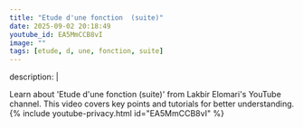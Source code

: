 ```yaml
---
title: "Etude d'une fonction  (suite)"
date: 2025-09-02 20:18:49 
youtube_id: EA5MmCCB8vI
image: ""
tags: [etude, d, une, fonction, suite]
---
```

description: |
  
  Learn about 'Etude d'une fonction  (suite)' from Lakbir Elomari's YouTube channel. This video covers key points and tutorials for better understanding.
{% include youtube-privacy.html id="EA5MmCCB8vI" %}
